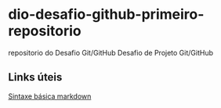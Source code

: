 # dio-desafio-github-primeiro-repositorio
repositorio do Desafio Git/GitHub
Desafio de Projeto Git/GitHub


## Links úteis 
[Sintaxe básica markdown](https://docs.pipz.com/central-de-ajuda/learning-center/guia-basico-de-markdown#open)
